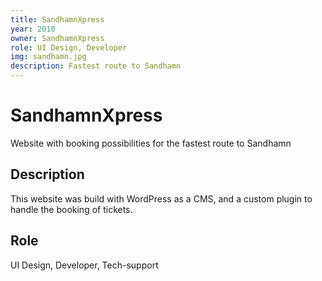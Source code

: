 ```yaml
---
title: SandhamnXpress
year: 2010
owner: SandhamnXpress
role: UI Design, Developer
img: sandhamn.jpg
description: Fastest route to Sandhamn
---
```


# SandhamnXpress

Website with booking possibilities for the fastest route to Sandhamn

## Description

This website was build with WordPress as a CMS, and a custom plugin to handle the booking of tickets.

## Role

UI Design, Developer, Tech-support
